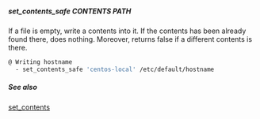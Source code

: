 ##### set_contents_safe CONTENTS PATH

If a file is empty, write a contents into it. If the contents has been already found there, does nothing. Moreover, returns false if a different contents is there.

```bash
@ Writing hostname
  - set_contents_safe 'centos-local' /etc/default/hostname
```

##### See also

[set_contents](set_contents.md)  
